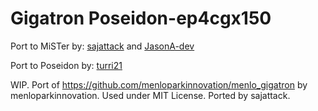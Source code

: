 # Gigatron Poseidon-ep4cgx150

Port to MiSTer by: [sajattack](https://github.com/sajattack) and [JasonA-dev](https://github.com/JasonA-dev)

Port to Poseidon by: [turri21](https://github.com/turri21)

WIP. Port of https://github.com/menloparkinnovation/menlo_gigatron by menloparkinnovation. Used under MIT License. Ported by sajattack.
